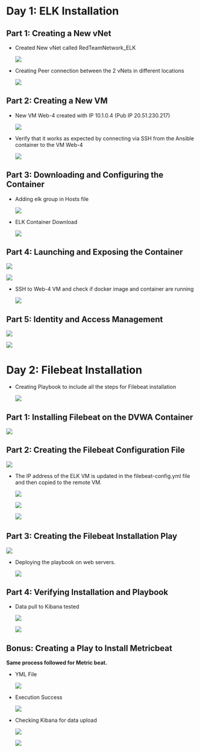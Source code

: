 
# Day 1: ELK Installation

## Part 1: Creating a New vNet

- Created New vNet called RedTeamNetwork_ELK

  ![](https://github.com/mwariar/Cybersecurity-/blob/main/Images/Activities/VNet_ELK.png)
 
- Creating Peer connection between the 2 vNets in different locations

  ![](https://github.com/mwariar/Cybersecurity-/blob/main/Images/Activities/Peer_connection.png)
 
## Part 2: Creating a New VM

- New VM Web-4 created with IP 10.1.0.4 (Pub IP 20.51.230.217)	 

  ![](https://github.com/mwariar/Cybersecurity-/blob/main/Images/Activities/VM_ELK.png)

- Verify that it works as expected by connecting via SSH from the Ansible container to the VM Web-4

  ![](https://github.com/mwariar/Cybersecurity-/blob/main/Images/Activities/ssh.png)

## Part 3: Downloading and Configuring the Container

- Adding elk group in Hosts file
 
  ![](https://github.com/mwariar/Cybersecurity-/blob/main/Images/Activities/Host_ELK.png) 

- ELK Container Download 
 
  ![](https://github.com/mwariar/Cybersecurity-/blob/main/Images/Activities/ELK_playbook.png)


## Part 4: Launching and Exposing the Container


  ![](https://github.com/mwariar/Cybersecurity-/blob/main/Images/Activities/Launch_playbook.png)

	
  ![](https://github.com/mwariar/Cybersecurity-/blob/main/Images/Activities/Launch_playbook2.png)


- SSH to Web-4 VM and check if docker image and container are running

  ![](https://github.com/mwariar/Cybersecurity-/blob/main/Images/Activities/Docker_ps.png) 
 
## Part 5: Identity and Access Management


   ![](https://github.com/mwariar/Cybersecurity-/blob/main/Images/Activities/Security_rules.png)

 	 
   ![](https://github.com/mwariar/Cybersecurity-/blob/main/Images/Activities/Kibana_check.png) 
  
# Day 2: Filebeat Installation

- Creating Playbook to include all the steps for Filebeat installation

 
  ![](https://github.com/mwariar/Cybersecurity-/blob/main/Images/Activities/Filebeat_install.png)

## Part 1: Installing Filebeat on the DVWA Container
 
 
  ![](https://github.com/mwariar/Cybersecurity-/blob/main/Images/Activities/Filebeat_config.png)


## Part 2: Creating the Filebeat Configuration File

 
  ![](https://github.com/mwariar/Cybersecurity-/blob/main/Images/Activities/ELK_playbook.png)
 

- The IP address of the ELK VM is updated in the filebeat-config.yml file and then copied to the remote VM.

 
  ![](https://github.com/mwariar/Cybersecurity-/blob/main/Images/Activities/ELK_configupdate.png)


  ![](https://github.com/mwariar/Cybersecurity-/blob/main/Images/Activities/ELK_configupdate2.png)
 

  ![](https://github.com/mwariar/Cybersecurity-/blob/main/Images/Activities/copy_config.png) 
 
## Part 3: Creating the Filebeat Installation Play

  ![](https://github.com/mwariar/Cybersecurity-/blob/main/Images/Activities/filebeat_playbook.png)


- Deploying the playbook on web servers.
 

  ![](https://github.com/mwariar/Cybersecurity-/blob/main/Images/Activities/filebeat_success.png) 

## Part 4: Verifying Installation and Playbook

- Data pull to Kibana tested 


  ![](https://github.com/mwariar/Cybersecurity-/blob/main/Images/Activities/data_pull.png) 


  ![](https://github.com/mwariar/Cybersecurity-/blob/main/Images/Activities/kibana_fb.png) 
## Bonus: Creating a Play to Install Metricbeat

**Same process followed for Metric beat.**

- YML File

  ![](https://github.com/mwariar/Cybersecurity-/blob/main/Images/Activities/YML_file.png) 

- Execution Success

  ![](https://github.com/mwariar/Cybersecurity-/blob/main/Images/Activities/SB_Execution.png) 

- Checking Kibana for data upload


  ![](https://github.com/mwariar/Cybersecurity-/blob/main/Images/Activities/data_pullsuccess.png) 


  ![](https://github.com/mwariar/Cybersecurity-/blob/main/Images/Activities/kibana_sb.png)
 
